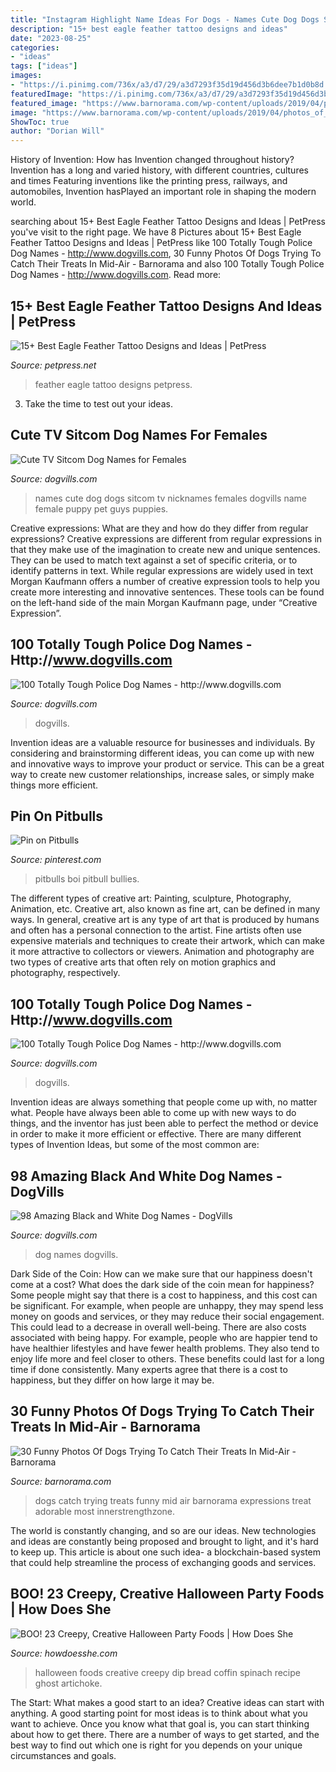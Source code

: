 ```yaml
---
title: "Instagram Highlight Name Ideas For Dogs - Names Cute Dog Dogs Sitcom Tv Nicknames Females Dogvills Name Female Puppy Pet Guys Puppies"
description: "15+ best eagle feather tattoo designs and ideas"
date: "2023-08-25"
categories:
- "ideas"
tags: ["ideas"]
images:
- "https://i.pinimg.com/736x/a3/d7/29/a3d7293f35d19d456d3b6dee7b1d0b8d.jpg"
featuredImage: "https://i.pinimg.com/736x/a3/d7/29/a3d7293f35d19d456d3b6dee7b1d0b8d.jpg"
featured_image: "https://www.barnorama.com/wp-content/uploads/2019/04/photos_of_dogs_desperately_trying_to_catch_their_treats__021.jpg"
image: "https://www.barnorama.com/wp-content/uploads/2019/04/photos_of_dogs_desperately_trying_to_catch_their_treats__021.jpg"
ShowToc: true
author: "Dorian Will"
---
```



History of Invention: How has Invention changed throughout history?
Invention has a long and varied history, with different countries, cultures and times Featuring inventions like the printing press, railways, and automobiles, Invention hasPlayed an important role in shaping the modern world.

	

		
searching about 15+ Best Eagle Feather Tattoo Designs and Ideas | PetPress you've visit to the right page. We have 8 Pictures about 15+ Best Eagle Feather Tattoo Designs and Ideas | PetPress like 100 Totally Tough Police Dog Names - http://www.dogvills.com, 30 Funny Photos Of Dogs Trying To Catch Their Treats In Mid-Air - Barnorama and also 100 Totally Tough Police Dog Names - http://www.dogvills.com. Read more:
		
    
## 15+ Best Eagle Feather Tattoo Designs And Ideas | PetPress

<img loading=lazy src="https://cdn.petpress.net/wp-content/uploads/2020/06/11213806/eagle-feather-tattoo-art-1.jpg" onerror="this.onerror=null;this.src='https://tse2.mm.bing.net/th?id=OIP.7yFcBz-PKIXtmHFbUN5KcAHaEE&amp;pid=15.1';" alt="15+ Best Eagle Feather Tattoo Designs and Ideas | PetPress">

_Source: petpress.net_

>feather eagle tattoo designs petpress. 

	

3. Take the time to test out your ideas.

    
## Cute TV Sitcom Dog Names For Females

<img loading=lazy src="https://www.dogvills.com/wp-content/uploads/2016/02/Cute-TV-sitcom-names-for-girl-dogs-683x1024.jpg" onerror="this.onerror=null;this.src='https://tse2.mm.bing.net/th?id=OIP.sQeQLajEbboXnTWM_awRPQHaLG&amp;pid=15.1';" alt="Cute TV Sitcom Dog Names for Females">

_Source: dogvills.com_

>names cute dog dogs sitcom tv nicknames females dogvills name female puppy pet guys puppies. 

	

Creative expressions: What are they and how do they differ from regular expressions?
Creative expressions are different from regular expressions in that they make use of the imagination to create new and unique sentences. They can be used to match text against a set of specific criteria, or to identify patterns in text.
While regular expressions are widely used in text Morgan Kaufmann offers a number of creative expression tools to help you create more interesting and innovative sentences. These tools can be found on the left-hand side of the main Morgan Kaufmann page, under “Creative Expression”.

    
## 100 Totally Tough Police Dog Names - Http://www.dogvills.com

<img loading=lazy src="https://www.dogvills.com/wp-content/uploads/2020/09/tough-names-for-police-dogs-c-850x445.jpg" onerror="this.onerror=null;this.src='https://tse1.mm.bing.net/th?id=OIP.jIjvqpV0P89dqE9cnY1pEgHaD4&amp;pid=15.1';" alt="100 Totally Tough Police Dog Names - http://www.dogvills.com">

_Source: dogvills.com_

>dogvills. 

	

Invention ideas are a valuable resource for businesses and individuals. By considering and brainstorming different ideas, you can come up with new and innovative ways to improve your product or service. This can be a great way to create new customer relationships, increase sales, or simply make things more efficient.

    
## Pin On Pitbulls

<img loading=lazy src="https://i.pinimg.com/736x/a3/d7/29/a3d7293f35d19d456d3b6dee7b1d0b8d.jpg" onerror="this.onerror=null;this.src='https://tse3.mm.bing.net/th?id=OIP.nNN9MKTnzU1sc0ef22TVvwHaHa&amp;pid=15.1';" alt="Pin on Pitbulls">

_Source: pinterest.com_

>pitbulls boi pitbull bullies. 

	

The different types of creative art: Painting, sculpture, Photography, Animation, etc.
Creative art, also known as fine art, can be defined in many ways. In general, creative art is any type of art that is produced by humans and often has a personal connection to the artist. Fine artists often use expensive materials and techniques to create their artwork, which can make it more attractive to collectors or viewers. Animation and photography are two types of creative arts that often rely on motion graphics and photography, respectively.

    
## 100 Totally Tough Police Dog Names - Http://www.dogvills.com

<img loading=lazy src="https://www.dogvills.com/wp-content/uploads/2020/09/tough-names-for-police-dogs-a.jpg" onerror="this.onerror=null;this.src='https://tse1.mm.bing.net/th?id=OIP.zuxMSyu7hzioponcX-m7GgHaLH&amp;pid=15.1';" alt="100 Totally Tough Police Dog Names - http://www.dogvills.com">

_Source: dogvills.com_

>dogvills. 

	

Invention ideas are always something that people come up with, no matter what. People have always been able to come up with new ways to do things, and the inventor has just been able to perfect the method or device in order to make it more efficient or effective. There are many different types of Invention Ideas, but some of the most common are:

    
## 98 Amazing Black And White Dog Names - DogVills

<img loading=lazy src="https://www.dogvills.com/wp-content/uploads/2020/04/black-and-white-dog-names-p1-683x1024.jpg" onerror="this.onerror=null;this.src='https://tse2.mm.bing.net/th?id=OIP.CV2jnj_WTCXlmhUl21cVFwHaLG&amp;pid=15.1';" alt="98 Amazing Black and White Dog Names - DogVills">

_Source: dogvills.com_

>dog names dogvills. 

	

Dark Side of the Coin: How can we make sure that our happiness doesn't come at a cost?
What does the dark side of the coin mean for happiness?
Some people might say that there is a cost to happiness, and this cost can be significant. For example, when people are unhappy, they may spend less money on goods and services, or they may reduce their social engagement. This could lead to a decrease in overall well-being.
There are also costs associated with being happy. For example, people who are happier tend to have healthier lifestyles and have fewer health problems. They also tend to enjoy life more and feel closer to others. These benefits could last for a long time if done consistently.
Many experts agree that there is a cost to happiness, but they differ on how large it may be.

    
## 30 Funny Photos Of Dogs Trying To Catch Their Treats In Mid-Air - Barnorama

<img loading=lazy src="https://www.barnorama.com/wp-content/uploads/2019/04/photos_of_dogs_desperately_trying_to_catch_their_treats__021.jpg" onerror="this.onerror=null;this.src='https://tse1.mm.bing.net/th?id=OIP.MQ7i9Y7JLzHSUE7F1nBeqAHaHZ&amp;pid=15.1';" alt="30 Funny Photos Of Dogs Trying To Catch Their Treats In Mid-Air - Barnorama">

_Source: barnorama.com_

>dogs catch trying treats funny mid air barnorama expressions treat adorable most innerstrengthzone. 

	

The world is constantly changing, and so are our ideas. New technologies and ideas are constantly being proposed and brought to light, and it's hard to keep up. This article is about one such idea- a blockchain-based system that could help streamline the process of exchanging goods and services.

    
## BOO! 23 Creepy, Creative Halloween Party Foods | How Does She

<img loading=lazy src="https://howdoesshe.com/wp-content/uploads/2014/10/3.jpg" onerror="this.onerror=null;this.src='https://tse2.mm.bing.net/th?id=OIP.g4-QwNItubLUZsQX_vRRsgHaLG&amp;pid=15.1';" alt="BOO! 23 Creepy, Creative Halloween Party Foods | How Does She">

_Source: howdoesshe.com_

>halloween foods creative creepy dip bread coffin spinach recipe ghost artichoke. 

	

The Start: What makes a good start to an idea?
Creative ideas can start with anything. A good starting point for most ideas is to think about what you want to achieve. Once you know what that goal is, you can start thinking about how to get there. There are a number of ways to get started, and the best way to find out which one is right for you depends on your unique circumstances and goals.


